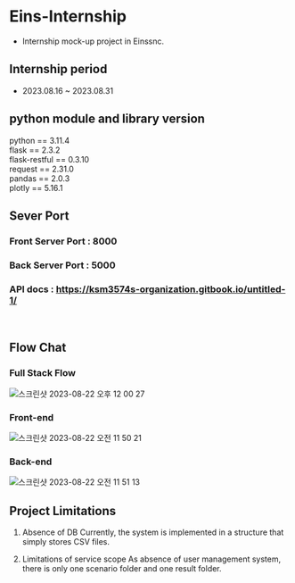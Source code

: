 # Eins-Internship
- Internship mock-up project in Einssnc.


## Internship period  
- 2023.08.16 ~ 2023.08.31

## python module and library version
python == 3.11.4  
flask == 2.3.2  
flask-restful == 0.3.10  
request == 2.31.0  
pandas == 2.0.3  
plotly == 5.16.1  

## Sever Port
### Front Server Port : 8000  
### Back Server Port : 5000
### API docs : https://ksm3574s-organization.gitbook.io/untitled-1/
<br>

## Flow Chat

### Full Stack Flow
![스크린샷 2023-08-22 오후 12 00 27](https://github.com/HarrysK99/Eins-Internship/assets/93311123/7b9042ef-bb14-4f69-a60e-c5c54a3ad752)

### Front-end
![스크린샷 2023-08-22 오전 11 50 21](https://github.com/HarrysK99/Eins-Internship/assets/93311123/c7f173bd-d6a1-4f99-9b93-8e0dc1764e76)

### Back-end
![스크린샷 2023-08-22 오전 11 51 13](https://github.com/HarrysK99/Eins-Internship/assets/93311123/a4e8acb1-2af2-4763-bd74-c5364dfaea8e)

## Project Limitations

1. Absence of DB
Currently, the system is implemented in a structure that simply stores CSV files.

2. Limitations of service scope
As absence of user management system, there is only one scenario folder and one result folder.
